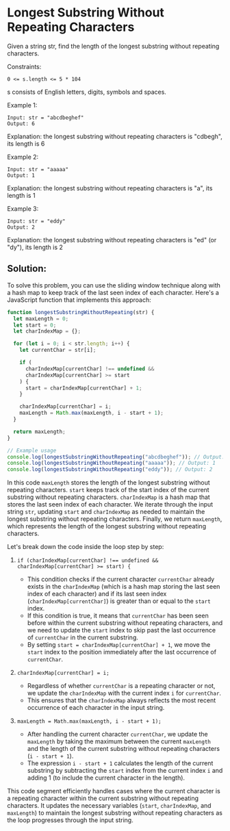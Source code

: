 # Longest Substring Without Repeating Characters
Given a string str, find the length of the longest substring without repeating characters.


Constraints: 
```
0 <= s.length <= 5 * 104
```
s consists of English letters, digits, symbols and spaces.

Example 1:
```
Input: str = "abcdbeghef"
Output: 6
```
Explanation: the longest substring without repeating characters is "cdbegh", its length is 6

Example 2:
```
Input: str = "aaaaa"
Output: 1
```
Explanation: the longest substring without repeating characters is "a", its length is 1

Example 3:
```
Input: str = "eddy"
Output: 2
```
Explanation: the longest substring without repeating characters is "ed" (or "dy"), its length is 2

## Solution:
To solve this problem, you can use the sliding window technique along with a hash map to keep track of the last seen index of each character. Here's a JavaScript function that implements this approach:

```js
function longestSubstringWithoutRepeating(str) {
  let maxLength = 0;
  let start = 0;
  let charIndexMap = {};

  for (let i = 0; i < str.length; i++) {
    let currentChar = str[i];

    if (
      charIndexMap[currentChar] !== undefined &&
      charIndexMap[currentChar] >= start
    ) {
      start = charIndexMap[currentChar] + 1;
    }

    charIndexMap[currentChar] = i;
    maxLength = Math.max(maxLength, i - start + 1);
  }

  return maxLength;
}

// Example usage
console.log(longestSubstringWithoutRepeating("abcdbeghef")); // Output: 6
console.log(longestSubstringWithoutRepeating("aaaaa")); // Output: 1
console.log(longestSubstringWithoutRepeating("eddy")); // Output: 2
```

In this code `maxLength` stores the length of the longest substring without repeating characters.
`start` keeps track of the start index of the current substring without repeating characters.
`charIndexMap` is a hash map that stores the last seen index of each character.
We iterate through the input string `str`, updating `start` and `charIndexMap` as needed to maintain the longest substring without repeating characters. Finally, we return `maxLength`, which represents the length of the longest substring without repeating characters.

Let's break down the code inside the loop step by step:

1. `if (charIndexMap[currentChar] !== undefined && charIndexMap[currentChar] >= start) {`
   - This condition checks if the current character `currentChar` already exists in the `charIndexMap` (which is a hash map storing the last seen index of each character) and if its last seen index (`charIndexMap[currentChar]`) is greater than or equal to the `start` index.
   - If this condition is true, it means that `currentChar` has been seen before within the current substring without repeating characters, and we need to update the `start` index to skip past the last occurrence of `currentChar` in the current substring.
   - By setting `start = charIndexMap[currentChar] + 1`, we move the `start` index to the position immediately after the last occurrence of `currentChar`.

2. `charIndexMap[currentChar] = i;`
   - Regardless of whether `currentChar` is a repeating character or not, we update the `charIndexMap` with the current index `i` for `currentChar`.
   - This ensures that the `charIndexMap` always reflects the most recent occurrence of each character in the input string.

3. `maxLength = Math.max(maxLength, i - start + 1);`
   - After handling the current character `currentChar`, we update the `maxLength` by taking the maximum between the current `maxLength` and the length of the current substring without repeating characters (`i - start + 1`).
   - The expression `i - start + 1` calculates the length of the current substring by subtracting the `start` index from the current index `i` and adding 1 (to include the current character in the length).

This code segment efficiently handles cases where the current character is a repeating character within the current substring without repeating characters. It updates the necessary variables (`start`, `charIndexMap`, and `maxLength`) to maintain the longest substring without repeating characters as the loop progresses through the input string.
